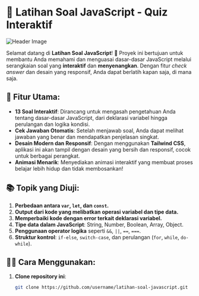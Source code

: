 # 🌟 **Latihan Soal JavaScript - Quiz Interaktif**

![Header Image](https://media.giphy.com/media/26AHonKjsHL2ABPFA/giphy.gif)

Selamat datang di **Latihan Soal JavaScript**! 🚀 Proyek ini bertujuan untuk membantu Anda memahami dan menguasai dasar-dasar JavaScript melalui serangkaian soal yang **interaktif** dan **menyenangkan**. Dengan fitur *check answer* dan desain yang responsif, Anda dapat berlatih kapan saja, di mana saja.

## 🎯 **Fitur Utama:**

- **13 Soal Interaktif**: Dirancang untuk mengasah pengetahuan Anda tentang dasar-dasar JavaScript, dari deklarasi variabel hingga perulangan dan logika kondisi.
- **Cek Jawaban Otomatis**: Setelah menjawab soal, Anda dapat melihat jawaban yang benar dan mendapatkan penjelasan singkat.
- **Desain Modern dan Responsif**: Dengan menggunakan **Tailwind CSS**, aplikasi ini akan tampil dengan desain yang bersih dan responsif, cocok untuk berbagai perangkat.
- **Animasi Menarik**: Menyediakan animasi interaktif yang membuat proses belajar lebih hidup dan tidak membosankan!

## 📚 **Topik yang Diuji:**

1. **Perbedaan antara `var`, `let`, dan `const`.**
2. **Output dari kode yang melibatkan operasi variabel dan tipe data.**
3. **Memperbaiki kode dengan error terkait deklarasi variabel.**
4. **Tipe data dalam JavaScript**: String, Number, Boolean, Array, Object.
5. **Penggunaan operator logika** seperti `&&`, `||`, `==`, `===`.
6. **Struktur kontrol**: `if-else`, `switch-case`, dan perulangan (`for`, `while`, `do-while`).

## 🧑‍💻 **Cara Menggunakan:**

1. **Clone repository ini**:
   ```bash
   git clone https://github.com/username/latihan-soal-javascript.git
